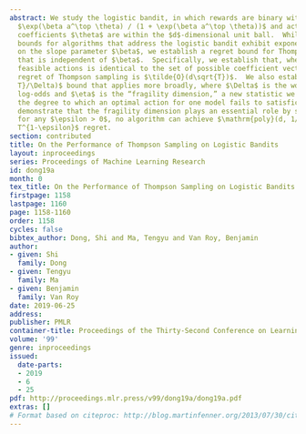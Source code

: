 ```yaml
---
abstract: We study the logistic bandit, in which rewards are binary with success probability
  $\exp(\beta a^\top \theta) / (1 + \exp(\beta a^\top \theta))$ and actions $a$ and
  coefficients $\theta$ are within the $d$-dimensional unit ball.  While prior regret
  bounds for algorithms that address the logistic bandit exhibit exponential dependence
  on the slope parameter $\beta$, we establish a regret bound for Thompson sampling
  that is independent of $\beta$.  Specifically, we establish that, when the set of
  feasible actions is identical to the set of possible coefficient vectors, the Bayesian
  regret of Thompson sampling is $\tilde{O}(d\sqrt{T})$.  We also establish a $\tilde{O}(\sqrt{d\eta
  T}/\Delta)$ bound that applies more broadly, where $\Delta$ is the worst-case optimal
  log-odds and $\eta$ is the “fragility dimension,” a new statistic we define to capture
  the degree to which an optimal action for one model fails to satisfice for others.  We
  demonstrate that the fragility dimension plays an essential role by showing that,
  for any $\epsilon > 0$, no algorithm can achieve $\mathrm{poly}(d, 1/\Delta)\cdot
  T^{1-\epsilon}$ regret.
section: contributed
title: On the Performance of Thompson Sampling on Logistic Bandits
layout: inproceedings
series: Proceedings of Machine Learning Research
id: dong19a
month: 0
tex_title: On the Performance of Thompson Sampling on Logistic Bandits
firstpage: 1158
lastpage: 1160
page: 1158-1160
order: 1158
cycles: false
bibtex_author: Dong, Shi and Ma, Tengyu and Van Roy, Benjamin
author:
- given: Shi
  family: Dong
- given: Tengyu
  family: Ma
- given: Benjamin
  family: Van Roy
date: 2019-06-25
address: 
publisher: PMLR
container-title: Proceedings of the Thirty-Second Conference on Learning Theory
volume: '99'
genre: inproceedings
issued:
  date-parts:
  - 2019
  - 6
  - 25
pdf: http://proceedings.mlr.press/v99/dong19a/dong19a.pdf
extras: []
# Format based on citeproc: http://blog.martinfenner.org/2013/07/30/citeproc-yaml-for-bibliographies/
---
```

